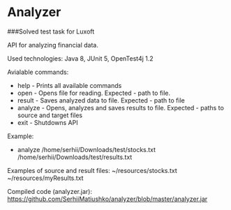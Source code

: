 # Analyzer
###Solved test task for Luxoft

API for analyzing financial data.

Used technologies:
    Java 8,
    JUnit 5,
    OpenTest4j 1.2
 
Avialable commands:
 * help    - Prints all available commands
 * open    - Opens file for reading. Expected - path to file.
 * result  - Saves analyzed data to file. Expected - path to file
 * analyze - Opens, analyzes and saves results to file. Expected - paths to source and target files
 * exit    - Shutdowns API
 
Example:
 * analyze /home/serhii/Downloads/test/stocks.txt /home/serhii/Downloads/test/results.txt

Examples of source and result files: 
~/resources/stocks.txt
~/resources/myResults.txt

Compiled code (analyzer.jar):
https://github.com/SerhiiMatiushko/analyzer/blob/master/analyzer.jar